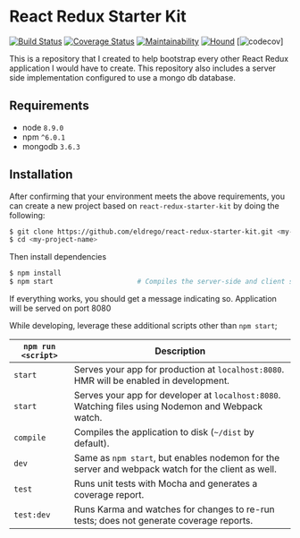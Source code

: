 # React Redux Starter Kit

[![Build Status](https://travis-ci.org/eldrego/react-redux-starter-kit.svg?branch=master)](https://travis-ci.org/eldrego/react-redux-starter-kit) [![Coverage Status](https://coveralls.io/repos/github/eldrego/react-redux-starter-kit/badge.svg?branch=master)](https://coveralls.io/github/eldrego/react-redux-starter-kit?branch=master) [![Maintainability](https://api.codeclimate.com/v1/badges/8ab5785ac91be8d1bf0d/maintainability)](https://codeclimate.com/github/eldrego/react-redux-starter-kit/maintainability) [![Hound](https://img.shields.io/badge/Protected_by-Hound-a873d1.svg)](https://travis-ci.org/eldrego/react-redux-starter-kit) [![codecov](https://codecov.io/gh/eldrego/react-redux-starter-kit/branch/master/graph/badge.svg)]

This is a repository that I created to help bootstrap every other React Redux application I would have to create. This repository also includes a server side implementation configured to use a mongo db database.

## Requirements
* node `8.9.0`
* npm `^6.0.1`
* mongodb `3.6.3`

## Installation

After confirming that your environment meets the above requirements, you can create a new project based on `react-redux-starter-kit` by doing the following:

```bash
$ git clone https://github.com/eldrego/react-redux-starter-kit.git <my-project-name>
$ cd <my-project-name>
```
Then install dependencies

```bash
$ npm install
$ npm start                     # Compiles the server-side and client side before the application launches
```
If everything works, you should get a message indicating so. Application will be served on port 8080


While developing, leverage these additional scripts other than `npm start`;

|`npm run <script>`|Description|
|------------------|-----------|
|`start`|Serves your app for production at `localhost:8080`. HMR will be enabled in development.|
|`start`|Serves your app for developer at `localhost:8080`. Watching files using Nodemon and Webpack watch.|
|`compile`|Compiles the application to disk (`~/dist` by default).|
|`dev`|Same as `npm start`, but enables nodemon for the server and webpack watch for the client as well.|
|`test`|Runs unit tests with Mocha and generates a coverage report.|
|`test:dev`|Runs Karma and watches for changes to re-run tests; does not generate coverage reports.|
